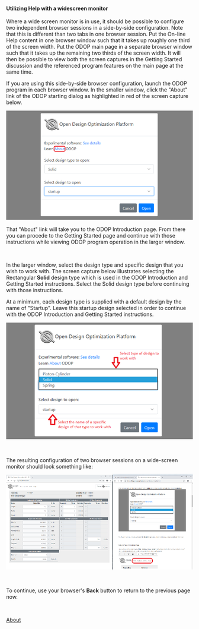 #### Utilizing Help with a widescreen monitor

Where a wide screen monitor is in use, 
it should be possible to configure two independent browser sessions in a 
side-by-side configuration.
Note that this is different than two tabs in one browser session.
Put the On-line Help content in one browser window such that it
takes up roughly one third of the screen width.
Put the ODOP main page in a separate browser window such that it takes up 
the remaining two thirds of the screen width.
It will then be possible to view both the screen captures in the Getting Started 
discussion and the referenced program features on the main page at the same time.

If you are using this side-by-side  browser configuration, 
launch the ODOP program in each browser window.
In the smaller window, click the "About" link of the ODOP starting dialog
as highlighted in red of the screen capture below.   

![ODOP starting dialog](../Help/png/StartDialog.png "ODOP starting dialog")   

That "About" link will take you to the ODOP Introduction page. 
From there you can procede to the Getting Started page and 
continue with those instructions while viewing ODOP program operation 
in the larger window.   

&nbsp;

In the larger window, select the design type and specific design that you 
wish to work with.
The screen capture below illustrates selecting the Rectangular **Solid** design type
which is used in the ODOP Introduction and Getting Started instructions. 
Select the Solid design type before continuing with those instructions.   

At a minimum, each design type is supplied with a default design by the name of "Startup".
Leave this startup design selected in order to continue with the 
ODOP Introduction and Getting Started instructions.   

![Start with Rectangular Solid](../Help/png/SelectSolid.png "Start with Rectangular Solid")
 
&nbsp;

The resulting configuration of two browser sessions on a wide-screen monitor 
should look something like:   

![Side by side browsers](../Help/png/SideBySideBrowsers.png "Side by side browsers")   
 
&nbsp;

To continue, use your browser's **Back** button to return to the previous page now.

&nbsp;

[About](./)
